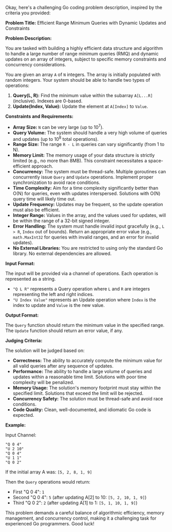 Okay, here's a challenging Go coding problem description, inspired by the criteria you provided:

**Problem Title:** Efficient Range Minimum Queries with Dynamic Updates and Constraints

**Problem Description:**

You are tasked with building a highly efficient data structure and algorithm to handle a large number of range minimum queries (RMQ) and dynamic updates on an array of integers, subject to specific memory constraints and concurrency considerations.

You are given an array `A` of `N` integers. The array is initially populated with random integers. Your system should be able to handle two types of operations:

1.  **Query(L, R):** Find the minimum value within the subarray `A[L...R]` (inclusive). Indexes are 0-based.
2.  **Update(Index, Value):** Update the element at `A[Index]` to `Value`.

**Constraints and Requirements:**

*   **Array Size:** `N` can be very large (up to 10<sup>7</sup>).
*   **Query Volume:** The system should handle a very high volume of queries and updates (up to 10<sup>8</sup> total operations).
*   **Range Size:**  The range `R - L` in queries can vary significantly (from 1 to N).
*   **Memory Limit:** The memory usage of your data structure is strictly limited (e.g., no more than 8MB).  This constraint necessitates a space-efficient approach.
*   **Concurrency:** The system must be thread-safe.  Multiple goroutines can concurrently issue `Query` and `Update` operations.  Implement proper synchronization to avoid race conditions.
*   **Time Complexity:** Aim for a time complexity significantly better than O(N) for queries, even with updates interspersed.  Solutions with O(N) query time will likely time out.
*   **Update Frequency:** Updates may be frequent, so the update operation must also be efficient.
*   **Integer Range:** Values in the array, and the values used for updates, will be within the range of a 32-bit signed integer.
*   **Error Handling:**  The system must handle invalid input gracefully (e.g., `L > R`, `Index` out of bounds). Return an appropriate error value (e.g., `math.MaxInt32` for queries with invalid ranges, and an error for invalid updates).
*   **No External Libraries:**  You are restricted to using only the standard Go library.  No external dependencies are allowed.

**Input Format:**

The input will be provided via a channel of operations. Each operation is represented as a string.

*   `"Q L R"` represents a Query operation where `L` and `R` are integers representing the left and right indices.
*   `"U Index Value"` represents an Update operation where `Index` is the index to update and `Value` is the new value.

**Output Format:**

The `Query` function should return the minimum value in the specified range. The `Update` function should return an error value, if any.

**Judging Criteria:**

The solution will be judged based on:

*   **Correctness:**  The ability to accurately compute the minimum value for all valid queries after any sequence of updates.
*   **Performance:**  The ability to handle a large volume of queries and updates within a reasonable time limit.  Solutions with poor time complexity will be penalized.
*   **Memory Usage:**  The solution's memory footprint must stay within the specified limit.  Solutions that exceed the limit will be rejected.
*   **Concurrency Safety:**  The solution must be thread-safe and avoid race conditions.
*   **Code Quality:** Clean, well-documented, and idiomatic Go code is expected.

**Example:**

Input Channel:

```
"Q 0 4"
"U 2 10"
"Q 0 4"
"U 1 1"
"Q 0 2"
```

If the initial array A was: `[5, 2, 8, 1, 9]`

Then the `Query` operations would return:

*   First "Q 0 4": `1`
*   Second "Q 0 4": `5` (after updating A[2] to 10: `[5, 2, 10, 1, 9]`)
*   Third "Q 0 2": `2` (after updating A[1] to 1: `[5, 1, 10, 1, 9]`)

This problem demands a careful balance of algorithmic efficiency, memory management, and concurrency control, making it a challenging task for experienced Go programmers. Good luck!
